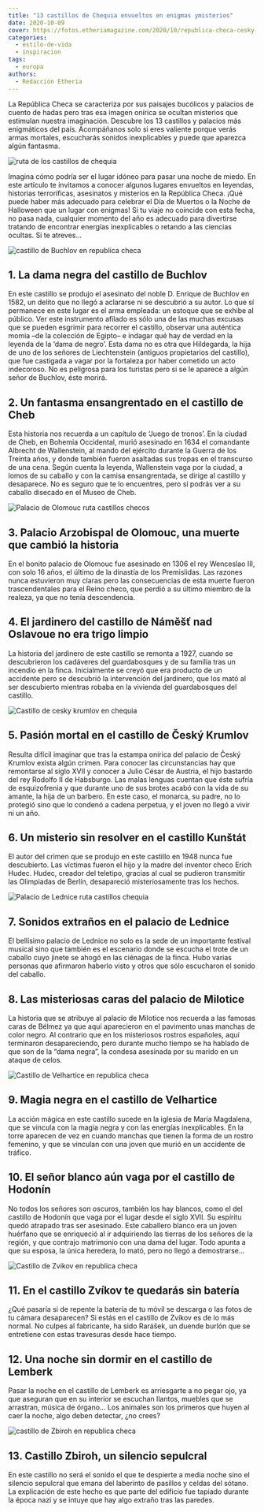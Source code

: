 ```yaml
---
title: "13 castillos de Chequia envueltos en enigmas ymisterios"
date: 2020-10-09
cover: https://fotos.etheriamagazine.com/2020/10/republica-checa-cesky-krumlov.jpg
categories: 
  - estilo-de-vida
  - inspiracion
tags: 
  - europa
authors: 
  - Redacción Etheria
---
```


La República Checa se caracteriza por sus paisajes bucólicos y palacios de cuento de hadas pero tras esa imagen onírica se ocultan misterios que estimulan nuestra imaginación. Descubre los 13 castillos y palacios más enigmáticos del país. Acompáñanos solo si eres valiente porque verás armas mortales, escucharás sonidos inexplicables y puede que aparezca algún fantasma.

![ruta de los castillos de chequia](https://fotos.etheriamagazine.com/2020/10/cesky-krumlov.jpg "Bruma misteriosa en Česky Krumlov. © Ales Motejl")

Imagina cómo podría ser el lugar idóneo para pasar una noche de miedo. En este artículo 
te invitamos a conocer algunos lugares envueltos en leyendas, historias terroríficas, 
asesinatos y misterios en la República Checa. ¡Qué puede haber más adecuado para 
celebrar el Día de Muertos o la Noche de Halloween que un lugar con enigmas! Si tu viaje 
no coincide con esta fecha, no pasa nada, cualquier momento del año es adecuado para 
divertirse tratando de encontrar energías inexplicables o retando a las ciencias 
ocultas. Si te atreves... 

![castillo de Buchlov en republica checa](https://fotos.etheriamagazine.com/2020/10/republica-checa-castillo-Buchlov.jpg "Castillo de Buchlov. © Libor Svácek")

## 1\. La dama negra del castillo de Buchlov

En este castillo se produjo el asesinato del noble D. Enrique de Buchlov en 1582, un 
delito que no llegó a aclararse ni se descubrió a su autor. Lo que sí permanece en este 
lugar es el arma empleada: un estoque que se exhibe al público. Ver este instrumento 
afilado es sólo una de las muchas excusas que se pueden esgrimir para recorrer el 
castillo, observar una auténtica momia –de la colección de Egipto– e indagar qué hay de 
verdad en la leyenda de la ‘dama de negro’. Esta dama no es otra que Hildegarda, la hija 
de uno de los señores de Liechtenstein (antiguos propietarios del castillo), que fue 
castigada a vagar por la fortaleza por haber cometido un acto indecoroso. No es 
peligrosa para los turistas pero si se le aparece a algún señor de Buchlov, éste morirá. 

## 2\. Un fantasma ensangrentado en el castillo de Cheb

Esta historia nos recuerda a un capítulo de ‘Juego de tronos’. En la ciudad de Cheb, en 
Bohemia Occidental, murió asesinado en 1634 el comandante Albrecht de Wallenstein, al 
mando del ejército durante la Guerra de los Treinta años, y donde también fueron 
asaltadas sus tropas en el transcurso de una cena. Según cuenta la leyenda, Wallenstein 
vaga por la ciudad, a lomos de su caballo y con la camisa ensangrentada, se dirige al 
castillo y desaparece. No es seguro que te lo encuentres, pero sí podrás ver a su 
caballo disecado en el Museo de Cheb. 

![Palacio de Olomouc ruta castillos checos](https://fotos.etheriamagazine.com/2020/10/republica-checa-palacio-Olomouc.jpg "Palacio de Olomouc. © Libor Svácek")

## 3\. Palacio Arzobispal de Olomouc, una muerte que cambió la historia

En el bonito palacio de Olomouc fue asesinado en 1306 el rey Wenceslao III, con solo 16 
años, el último de la dinastía de los Premislidas. Las razones nunca estuvieron muy 
claras pero las consecuencias de esta muerte fueron trascendentales para el Reino checo, 
que perdió a su último miembro de la realeza, ya que no tenía descendencia. 

## 4\. El jardinero del castillo de Námĕšť nad Oslavoue no era trigo limpio

La historia del jardinero de este castillo se remonta a 1927, cuando se descubrieron los 
cadáveres del guardabosques y de su familia tras un incendio en la finca. Inicialmente 
se creyó que era producto de un accidente pero se descubrió la intervención del 
jardinero, que los mató al ser descubierto mientras robaba en la vivienda del 
guardabosques del castillo. 

![Castillo de cesky krumlov en chequia](https://fotos.etheriamagazine.com/2020/10/republica-checa-cesky-krumlov.jpg "Castillo de Český Krumlov. © Ales Motejl")

## 5\. Pasión mortal en el castillo de Český Krumlov

Resulta difícil imaginar que tras la estampa onírica del palacio de Český Krumlov exista 
algún crimen. Para conocer las circunstancias hay que remontarse al siglo XVII y conocer 
a Julio César de Austria, el hijo bastardo del rey Rodolfo II de Habsburgo. Las malas 
lenguas cuentan que éste sufría de esquizofrenia y que durante uno de sus brotes acabó 
con la vida de su amante, la hija de un barbero. En este caso, el monarca, su padre, no 
lo protegió sino que lo condenó a cadena perpetua, y el joven no llegó a vivir ni un 
año. 

## 6\. Un misterio sin resolver en el castillo Kunštát

El autor del crimen que se produjo en este castillo en 1948 nunca fue descubierto. Las 
víctimas fueron el hijo y la madre del inventor checo Erich Hudec. Hudec, creador del 
teletipo, gracias al cual se pudieron transmitir las Olimpiadas de Berlín, desapareció 
misteriosamente tras los hechos. 

![Palacio de Lednice ruta castillos chequia](https://fotos.etheriamagazine.com/2020/10/republica-checa-castillo-Lednice.jpg "Palacio de Lednice. © Ladislav Renner")

## 7\. Sonidos extraños en el palacio de Lednice

El bellísimo palacio de Lednice no solo es la sede de un importante festival musical 
sino que también es el escenario donde se escucha el trote de un caballo cuyo jinete se 
ahogó en las ciénagas de la finca. Hubo varias personas que afirmaron haberlo visto y 
otros que sólo escucharon el sonido del caballo. 

## 8\. Las misteriosas caras del palacio de Milotice

La historia que se atribuye al palacio de Milotice nos recuerda a las famosas caras de 
Bélmez ya que aquí aparecieron en el pavimento unas manchas de color negro. Al contrario 
que en los misteriosos rostros españoles, aquí terminaron desapareciendo, pero durante 
mucho tiempo se ha hablado de que son de la “dama negra”, la condesa asesinada por su 
marido en un ataque de celos. 

![Castillo de Velhartice en republica checa](https://fotos.etheriamagazine.com/2020/10/republica-checa-castilo-Velhartice.jpg "Castillo de Velhartice. © Pavel Ouředník")

## 9\. Magia negra en el castillo de Velhartice

La acción mágica en este castillo sucede en la iglesia de María Magdalena, que se 
vincula con la magia negra y con las energías inexplicables. En la torre aparecen de vez 
en cuando manchas que tienen la forma de un rostro femenino, y que se vinculan con una 
joven que murió en un accidente de tráfico. 

## 10\. El señor blanco aún vaga por el castillo de Hodonín

No todos los señores son oscuros, también los hay blancos, como el del castillo de 
Hodonín que vaga por el lugar desde el siglo XVII. Su espíritu quedó atrapado tras ser 
asesinado. Este caballero blanco era un joven huérfano que se enriqueció al ir 
adquiriendo las tierras de los señores de la región, y que contrajo matrimonio con una 
dama del lugar. Todo apunta a que su esposa, la única heredera, lo mató, pero no llegó a 
demostrarse... 

![Castillo de Zvikov en republica checa](https://fotos.etheriamagazine.com/2020/10/republica-checa-castillo-Zvikov.jpg "Castillo de Zvikov. © Libor Svácek")

## 11\. En el castillo Zvíkov te quedarás sin batería

¿Qué pasaría si de repente la batería de tu móvil se descarga o las fotos de tu cámara 
desaparecen? Si estás en el castillo de Zvíkov es de lo más normal. No culpes al 
fabricante, ha sido Rarášek, un duende burlón que se entretiene con estas travesuras 
desde hace tiempo. 

## 12\. Una noche sin dormir en el castillo de Lemberk

Pasar la noche en el castillo de Lemberk es arriesgarte a no pegar ojo, ya que aseguran 
que en su interior se escuchan llantos, muebles que se arrastran, música de órgano... 
Los animales son los primeros que huyen al caer la noche, algo deben detectar, ¿no 
crees? 

![castillo de Zbiroh en republica checa](https://fotos.etheriamagazine.com/2020/10/republica-checa-castillo-Zbiroh.jpg "Castillo de Zbiroh. © Jiri Jiousek")

## 13\. Castillo Zbiroh, un silencio sepulcral

En este castillo no será el sonido el que te despierte a media noche sino el silencio 
sepulcral que emana del laberinto de pasillos y celdas del sótano. La explicación de 
este hecho es que parte del edificio fue tapiado durante la época nazi y se intuye que 
hay algo extraño tras las paredes.
